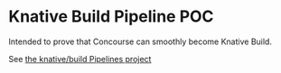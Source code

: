 # Knative Build Pipeline POC

Intended to prove that Concourse can smoothly become Knative Build.

See [the knative/build Pipelines project](https://github.com/knative/build/projects/1)

